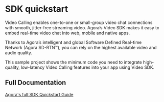 #  SDK quickstart

Video Calling enables one-to-one or small-group video chat connections with smooth, jitter-free streaming video. Agora’s Video SDK makes it easy to embed real-time video chat into web, mobile and native apps.

Thanks to Agora’s intelligent and global Software Defined Real-time Network (Agora SD-RTN™), you can rely on the highest available video and audio quality.

This sample project shows the minimum code you need to integrate high-quality, low-latency Video Calling features into your app using Video SDK.

## Full Documentation

[Agora's full SDK Quickstart Guide](https://docs.agora.io/en/interactive-live-streaming/get-started/get-started-sdk?platform=android)
